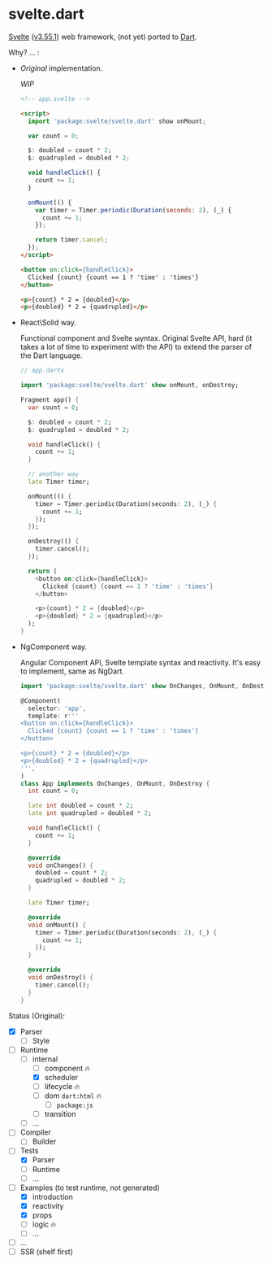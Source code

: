 svelte.dart
===========

[Svelte](https://svelte.dev/) ([v3.55.1](https://github.com/sveltejs/svelte/tree/v3.55.1))
web framework, (not yet) ported to [Dart](https://dart.dev).

Why? ... :
- _Original_ implementation.

  _WIP_

  ```html
  <!-- app.svelte -->

  <script>
    import 'package:svelte/svelte.dart' show onMount;

    var count = 0;

    $: doubled = count * 2;
    $: quadrupled = doubled * 2;

    void handleClick() {
      count += 1;
    }

    onMount(() {
      var timer = Timer.periodic(Duration(seconds: 2), (_) {
        count += 1;
      });

      return timer.cancel;
    });
  </script>

  <button on:click={handleClick}>
    Clicked {count} {count == 1 ? 'time' : 'times'}
  </button>

  <p>{count} * 2 = {doubled}</p>
  <p>{doubled} * 2 = {quadrupled}</p>
  ```

- React\Solid way.

  Functional сomponent and Svelte ыyntax. Original Svelte API, hard (it takes a lot of time to experiment with the API) to extend the parser of the Dart language.

  ```dart
  // app.dartx

  import 'package:svelte/svelte.dart' show onMount, onDestroy;

  Fragment app() {
    var count = 0;

    $: doubled = count * 2;
    $: quadrupled = doubled * 2;

    void handleClick() {
      count += 1;
    }

    // another way
    late Timer timer;

    onMount(() {
      timer = Timer.periodic(Duration(seconds: 2), (_) {
        count += 1;
      });
    });

    onDestroy(() {
      timer.cancel();
    });

    return (
      <button on:click={handleClick}>
        Clicked {count} {count == 1 ? 'time' : 'times'}
      </button>

      <p>{count} * 2 = {doubled}</p>
      <p>{doubled} * 2 = {quadrupled}</p>
    );
  }
  ```

- NgComponent way.

  Angular Component API, Svelte template syntax and reactivity. It's easy to implement, same as NgDart.

  ```dart
  import 'package:svelte/svelte.dart' show OnChanges, OnMount, OnDestroy;

  @Component(
    selector: 'app',
    template: r'''
  <button on:click={handleClick}>
    Clicked {count} {count == 1 ? 'time' : 'times'}
  </button>

  <p>{count} * 2 = {doubled}</p>
  <p>{doubled} * 2 = {quadrupled}</p>
  ''',
  )
  class App implements OnChanges, OnMount, OnDestroy {
    int count = 0;

    late int doubled = count * 2;
    late int quadrupled = doubled * 2;

    void handleClick() {
      count += 1;
    }

    @override
    void onChanges() {
      doubled = count * 2;
      quadrupled = doubled * 2;
    }

    late Timer timer;

    @override
    void onMount() {
      timer = Timer.periodic(Duration(seconds: 2), (_) {
        count += 1;
      });
    }

    @override
    void onDestroy() {
      timer.cancel();
    }
  }
  ```

Status (Original):
- [x] Parser
  - [ ] Style
- [ ] Runtime
  - [ ] internal
    - [ ] component 🔥
    - [x] scheduler
    - [ ] lifecycle 🔥
    - [ ] dom `dart:html` 🔥
      - [ ] `package:js`
    - [ ] transition
  - [ ] ...
- [ ] Compiler
  - [ ] Builder
- [ ] Tests
  - [x] Parser
  - [ ] Runtime
  - [ ] ...
- [ ] Examples (to test runtime, not generated)
  - [x] introduction
  - [x] reactivity
  - [x] props
  - [ ] logic 🔥
  - [ ] ...
- [ ] ...
- [ ] SSR (shelf first)
